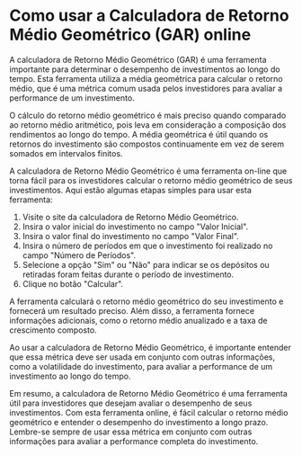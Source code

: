 Como usar a Calculadora de Retorno Médio Geométrico (GAR) online
================================================================

A calculadora de Retorno Médio Geométrico (GAR) é uma ferramenta importante para determinar o desempenho de investimentos ao longo do tempo. Esta ferramenta utiliza a média geométrica para calcular o retorno médio, que é uma métrica comum usada pelos investidores para avaliar a performance de um investimento.

O cálculo do retorno médio geométrico é mais preciso quando comparado ao retorno médio aritmético, pois leva em consideração a composição dos rendimentos ao longo do tempo. A média geométrica é útil quando os retornos do investimento são compostos continuamente em vez de serem somados em intervalos finitos.

A calculadora de Retorno Médio Geométrico é uma ferramenta on-line que torna fácil para os investidores calcular o retorno médio geométrico de seus investimentos. Aqui estão algumas etapas simples para usar esta ferramenta:

1. Visite o site da calculadora de Retorno Médio Geométrico.
2. Insira o valor inicial do investimento no campo "Valor Inicial".
3. Insira o valor final do investimento no campo "Valor Final".
4. Insira o número de períodos em que o investimento foi realizado no campo "Número de Períodos".
5. Selecione a opção "Sim" ou "Não" para indicar se os depósitos ou retiradas foram feitas durante o período de investimento.
6. Clique no botão "Calcular".

A ferramenta calculará o retorno médio geométrico do seu investimento e fornecerá um resultado preciso. Além disso, a ferramenta fornece informações adicionais, como o retorno médio anualizado e a taxa de crescimento composto.

Ao usar a calculadora de Retorno Médio Geométrico, é importante entender que essa métrica deve ser usada em conjunto com outras informações, como a volatilidade do investimento, para avaliar a performance de um investimento ao longo do tempo.

Em resumo, a calculadora de Retorno Médio Geométrico é uma ferramenta útil para investidores que desejam avaliar o desempenho de seus investimentos. Com esta ferramenta online, é fácil calcular o retorno médio geométrico e entender o desempenho do investimento a longo prazo. Lembre-se sempre de usar essa métrica em conjunto com outras informações para avaliar a performance completa do investimento.